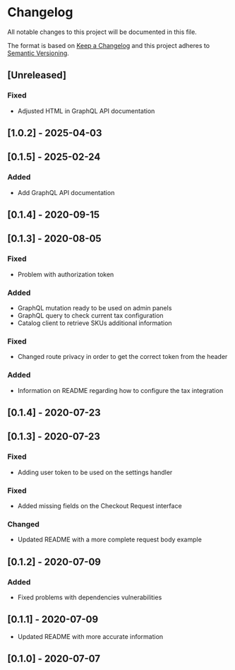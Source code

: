 # Changelog

All notable changes to this project will be documented in this file.

The format is based on [Keep a Changelog](http://keepachangelog.com/en/1.0.0/)
and this project adheres to [Semantic Versioning](http://semver.org/spec/v2.0.0.html).

## [Unreleased]

### Fixed

- Adjusted HTML in GraphQL API documentation 

## [1.0.2] - 2025-04-03

## [0.1.5] - 2025-02-24

### Added

- Add GraphQL API documentation

## [0.1.4] - 2020-09-15

## [0.1.3] - 2020-08-05
### Fixed
- Problem with authorization token

### Added
- GraphQL mutation ready to be used on admin panels
- GraphQL query to check current tax configuration
- Catalog client to retrieve SKUs additional information

### Fixed
- Changed route privacy in order to get the correct token from the header

### Added
- Information on README regarding how to configure the tax integration

## [0.1.4] - 2020-07-23

## [0.1.3] - 2020-07-23
### Fixed
- Adding user token to be used on the settings handler

### Fixed
- Added missing fields on the Checkout Request interface
### Changed
- Updated README with a more complete request body example

## [0.1.2] - 2020-07-09
### Added
- Fixed problems with dependencies vulnerabilities

## [0.1.1] - 2020-07-09
- Updated README with more accurate information

## [0.1.0] - 2020-07-07

